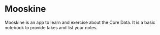 # Mooskine 
Mooskine is an app to learn and exercise about the Core Data. It is a basic notebook to provide takes and list your notes. 
